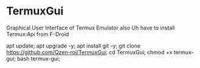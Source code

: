 # TermuxGui


Graphical User Interface of Termux Emulator
also Uh have to install Termux:Api from F-Droid


apt update;
apt upgrade -y;
apt install git -y;
git clone https://github.com/Qzen-roi/TermuxGui;
cd TermuxGui;
chmod +x termux-gui;
bash termux-gui;
